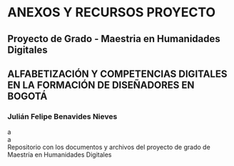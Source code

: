 # ANEXOS Y RECURSOS PROYECTO
## Proyecto de Grado - Maestria en Humanidades Digitales
## ALFABETIZACIÓN Y COMPETENCIAS DIGITALES EN LA FORMACIÓN DE DISEÑADORES EN BOGOTÁ
### Julián Felipe Benavides Nieves
a\
a\
Repositorio con los documentos y archivos del proyecto de grado de Maestría en Humanidades Digitales
